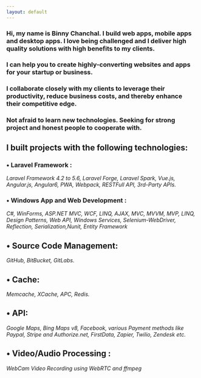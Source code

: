 ```yaml
---
layout: default
---
```


### Hi, my name is **Binny Chanchal**. I build web apps, mobile apps and desktop apps. I love being challenged and I deliver high quality solutions with high benefits to my clients. 

### I can help you to create highly-converting websites and apps for your startup or business. 

### I collaborate closely with my clients to leverage their productivity, reduce business costs, and thereby enhance their competitive edge.

### Not afraid to learn new technologies. Seeking for strong project and honest people to cooperate with. 

## I built projects with the following technologies:

### • Laravel Framework :
*Laravel Framework 4.2 to 5.6, Laravel Forge, Laravel Spark, Vue.js, Angular.js, Angular6, PWA, Webpack, RESTFull API, 3rd-Party APIs.*

### • Windows App and Web Development :
*C#, WinForms, ASP.NET MVC, WCF, LINQ, AJAX, MVC, MVVM, MVP, LINQ, Design Patterns, Web API, Windows Services, Selenium-WebDriver, Reflection, Serialization,Nunit, Entity Framework*

## • Source Code Management:
*GitHub, BitBucket, GitLabs.*
## • Cache:
*Memcache, XCache, APC, Redis.*
## • API:
*Google Maps, Bing Maps v8, Facebook, various Payment methods like Paypal, Stripe and Authorize.net, FirstData, Zapier, Twilio, Zendesk etc.*
## • Video/Audio Processing :
*WebCam Video Recording using WebRTC and ffmpeg*
